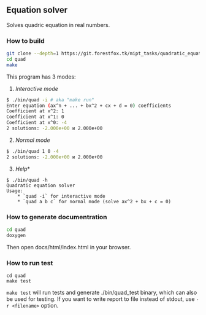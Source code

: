 ## Equation solver

Solves quadric equation in real numbers.

### How to build
```bash
git clone --depth=1 https://git.forestfox.tk/mipt_tasks/quadratic_equation.git
cd quad
make
```
This program has 3 modes:
1. *Interactive mode*

```bash
$ ./bin/quad -i # aka "make run"
Enter equation (ax^n + ... + bx^2 + cx + d = 0) coefficients
Coefficient at x^2: 1
Coefficient at x^1: 0
Coefficient at x^0: -4
2 solutions: -2.000e+00 и 2.000e+00
```

2. *Normal mode*
```bash
$ ./bin/quad 1 0 -4
2 solutions: -2.000e+00 и 2.000e+00
```

3. *Help**
```
$ ./bin/quad -h
Quadratic equation solver
Usage:
    * `quad -i` for interactive mode
    * `quad a b c` for normal mode (solve ax^2 + bx + c = 0)
```

### How to generate documentration
```bash
cd quad
doxygen
```
Then open docs/html/index.html in your browser.

### How to run test
```
cd quad
make test
```

`make test` will run tests and generate ./bin/quad_test binary, which can also be used for testing. If you want to write report to file instead of stdout, use `-r <filename>` option.